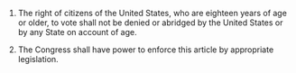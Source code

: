 1. The right of citizens of the United States, who are eighteen years of age or older, to vote shall not be denied or abridged by the United States or by any State on account of age.

2. The Congress shall have power to enforce this article by appropriate legislation.
